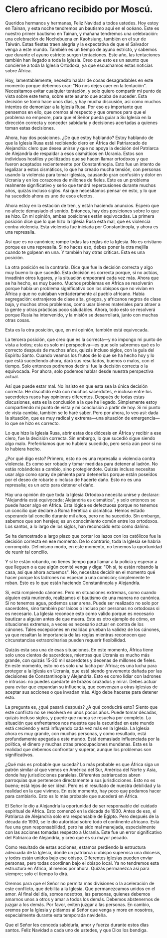 # Clero africano recibido por Moscú.  

Queridos hermanos y hermanas, Feliz Navidad a todos ustedes. Hoy estoy en Tainan, y esta noche tendremos un bautismo aquí en el océano. Este es nuestro primer bautismo en Tainan, y mañana tendremos una celebración: una celebración de Nochebuena en Kaohsiung, también en el sur de Taiwán. Estas fiestas traen alegría y la expectativa de que el Salvador venga a este mundo. También es un tiempo de ayuno estricto, y sabemos que durante el ayuno estricto surgen tentaciones. Este año, las tentaciones también han llegado a toda la Iglesia. Creo que esto es un asunto que concierne a toda la Iglesia Ortodoxa, ya que escuchamos estas noticias sobre África.  

Hoy, lamentablemente, necesito hablar de cosas desagradables en este momento porque debemos orar: "No nos dejes caer en la tentación". Necesitamos evitar cualquier tentación, y solo quiero compartir mi punto de vista sobre este tema, sobre este asunto que acaba de suceder. Esta decisión se tomó hace unos días, y hay mucha discusión, así como muchos intentos de demonizar a la Iglesia Rusa. Por eso es importante que pensemos en ello, que oremos al respecto y que oremos para que el problema no empeore, para que el Señor pueda guiar a Su Iglesia en la dirección correcta y conceder sabiduría y decisiones acertadas a quienes toman estas decisiones.  

Ahora, hay dos posiciones. ¿De qué estoy hablando? Estoy hablando de que la Iglesia Rusa está recibiendo clero en África del Patriarcado de Alejandría: clero que desea unirse y que no apoya la decisión del Patriarca de Alejandría de respaldar a esos cismáticos en Ucrania. Estos son individuos hostiles y politizados que se hacen llamar ortodoxos y que fueron aceptados recientemente por Constantinopla. Esto fue un intento de legalizar a estos cismáticos, lo que ha creado mucha tensión, con personas usando la violencia para tomar iglesias, causando gran confusión y dolor en Ucrania y en los corazones de millones de fieles. Este es un problema realmente significativo y serio que tendrá repercusiones durante muchos años, quizás incluso siglos. Así que necesitamos pensar en esto, y lo que ha sucedido ahora es uno de esos efectos.  

Ahora estoy en la estación de tren, y están haciendo anuncios. Espero que no afecte demasiado el sonido. Entonces, hay dos posiciones sobre lo que se hizo. En mi opinión, ambas posiciones están equivocadas. La primera posición dice que lo que hizo la Iglesia Rusa está mal, que es violencia contra violencia. Esta violencia fue iniciada por Constantinopla, y ahora es una represalia.  

Así que es no canónico; rompe todas las reglas de la Iglesia. No es cristiano porque es una represalia. Si no haces eso, debes poner la otra mejilla cuando te golpean en una. Y también hay otras críticas. Esta es una posición.  

La otra posición es la contraria. Dice que fue la decisión correcta y algo muy bueno lo que sucedió. Esta decisión es correcta porque, si no actúas, invadirán otros lugares, y la situación empeorará cada vez más. Ahora que se ha hecho, es muy bueno. Muchos problemas en África se resolverán porque había un problema significativo con los obispos que no vivían en África y que no cuidaban verdaderamente al pueblo africano. Había segregación: extranjeros de clase alta, griegos, y africanos negros de clase baja, y muchos otros problemas, como usar bienes materiales para atraer a la gente y otras prácticas poco saludables. Ahora, todo esto se resolverá porque Rusia ha intervenido, y la misión se desarrollará, junto con muchas otras cosas.  

Esta es la otra posición, que, en mi opinión, también está equivocada.  

La tercera posición, que creo que es la correcta—y no impongo mi punto de vista a todos; esta es solo mi perspectiva—es que solo sabremos qué es lo correcto después de muchos años, quizás incluso siglos, con la guía del Espíritu Santo. Cuando veamos los frutos de lo que se ha hecho hoy y lo que está sucediendo ahora, dará sus resultados, buenos o malos, con el tiempo. Solo entonces podremos decir si fue la decisión correcta o la equivocada. Por ahora, solo podemos hablar desde nuestra perspectiva actual.  

Así que puede estar mal. No insisto en que esta sea la única decisión correcta. He discutido esto con muchos sacerdotes, e incluso entre los sacerdotes rusos hay opiniones diferentes. Después de todas estas discusiones, esta es la conclusión a la que he llegado. Simplemente estoy compartiendo mi punto de vista y mi conclusión a partir de hoy. Si mi punto de vista cambia, también se lo haré saber. Pero por ahora, lo veo así: dada la situación, que es muy radical y extrema—una situación de emergencia—lo que se hizo es correcto.  

Lo que hizo la Iglesia Rusa, abrir estas dos diócesis en África y recibir a ese clero, fue la decisión correcta. Sin embargo, lo que sucedió sigue siendo algo malo. Preferiríamos que no hubiera sucedido, pero sería aún peor si no lo hubiera hecho.  

¿Por qué digo esto? Primero, esto no es una represalia o violencia contra violencia. Es como ser robado y tomar medidas para detener al ladrón. No estás robándoles a cambio, sino protegiéndote. Quizás incluso necesitas usar algo como spray de pimienta para detenerlos porque están poseídos por el deseo de robarte o incluso de hacerte daño. Esto no es una represalia; es un acto para detener el daño.  

Hay una opinión de que toda la Iglesia Ortodoxa necesita unirse y declarar: "Alejandría está equivocada; Alejandría es cismática", y solo entonces se puede hacer algo en África. Esta lógica es defectuosa porque no tenemos un concilio que declare a Roma herética o cismática. Hemos estado esperando tal concilio durante mil años, pero no ha sucedido. Sin embargo, sabemos que son herejes; es un conocimiento común entre los ortodoxos. Los santos, a lo largo de los siglos, han reconocido esto como dañino.  

Se ha demostrado a largo plazo que cortar los lazos con los católicos fue la decisión correcta en ese momento. De lo contrario, toda la Iglesia se habría corrompido. Del mismo modo, en este momento, no tenemos la oportunidad de reunir tal concilio.

Y si te están robando, no tienes tiempo para llamar a la policía y esperar a que lleguen o a que algún comité venga y diga: "Oh sí, te están robando la casa, así que ahora actuemos". No, necesitas decidir en el momento qué hacer porque los ladrones no esperan a una comisión; simplemente te roban. Esto es lo que están haciendo Constantinopla y Alejandría.  

Sí, está rompiendo cánones. Pero en situaciones extremas, como cuando alguien está muriendo, realizamos el bautismo de una manera no canónica. Si no tenemos agua, podemos usar arena. Puede ser realizado no solo por sacerdotes, sino también por laicos o incluso por personas no ortodoxas si es necesario. La Iglesia reconoce esto como válido porque es necesario bautizar a alguien antes de que muera. Este es otro ejemplo de cómo, en situaciones extremas, a veces es necesario actuar en contra de los cánones. Tales excepciones en realidad prueban la validez de los cánones, ya que resaltan la importancia de las reglas mientras reconocen que circunstancias extraordinarias pueden requerir flexibilidad.  

Quizás esta sea una de esas situaciones. En este momento, África tiene solo unos cientos de sacerdotes, mientras que Ucrania es mucho más grande, con quizás 15-20 mil sacerdotes y decenas de millones de fieles. En este momento, esto no es solo una lucha por África; es una lucha para proteger a la Iglesia en Ucrania, que está siendo gravemente dañada por las decisiones de Constantinopla y Alejandría. Esto es como lidiar con ladrones e intrusos: no puedes quedarte de brazos cruzados y mirar. Debes actuar para evitar que expandan su influencia, que convenzan a otras iglesias de aceptar sus acciones o que invadan más. Algo debe hacerse para detener esto.  

La pregunta es, ¿qué pasará después? ¿A qué conducirá esto? Siento que este conflicto no se resolverá en unos pocos años. Puede tomar décadas, quizás incluso siglos, y puede que nunca se resuelva por completo. La situación que enfrentamos nos muestra que la oscuridad en este mundo está creciendo y está influyendo cada vez más en la Iglesia. La Iglesia ahora es muy grande, con muchas personas, y como resultado, está profundamente apegada a este mundo. Está demasiado influenciada por la política, el dinero y muchas otras preocupaciones mundanas. Esta es la realidad que debemos confrontar y superar, aunque los problemas son significativos.  

¿Qué más es probable que suceda? Lo más probable es que África siga un patrón similar al que vemos en América del Sur, América del Norte y Asia, donde hay jurisdicciones paralelas. Diferentes patriarcados abren parroquias que pertenecen directamente a sus jurisdicciones. Esto no es bueno; está lejos de ser ideal. Pero es el resultado de nuestra debilidad y la realidad en la que vivimos. En este momento, hay poco que podamos hacer para cambiarlo. Esto es lo más probable que sucederá en África.  

El Señor le dio a Alejandría la oportunidad de ser responsable del cuidado espiritual de África. Esto comenzó en la década de 1930. Antes de eso, el Patriarca de Alejandría solo era responsable de Egipto. Pero después de la década de 1930, se le dio autoridad sobre todo el continente africano. Esta fue una gran responsabilidad, pero ha sido mal manejada, especialmente con las acciones tomadas respecto a Ucrania. Este fue un error significativo del Patriarca de Alejandría, y creo que es su mayor pecado.  

Como resultado de estas acciones, estamos perdiendo la estructura adecuada de la Iglesia, donde un patriarca u obispo supervisa una diócesis, y todos están unidos bajo ese obispo. Diferentes iglesias pueden enviar personas, pero todas coordinan bajo el obispo local. Ya no tendremos esta estructura en África, al menos por ahora. Quizás permanezca así para siempre; solo el tiempo lo dirá.  

Oremos para que el Señor no permita más divisiones o la aceleración de este conflicto, que debilita a la Iglesia. Que permanezcamos unidos en el amor. Al final del día, somos nosotros, las personas, quienes debemos amarnos unos a otros y amar a todos los demás. Debemos abstenernos de juzgar a los demás. Por favor, eviten juzgar a las personas. En cambio, oremos por la Iglesia y pidamos al Señor que venga y more en nosotros, especialmente durante esta temporada navideña.  

Que el Señor les conceda sabiduría, amor y fuerza durante estos días santos. Feliz Navidad a cada uno de ustedes, y que Dios los bendiga.

